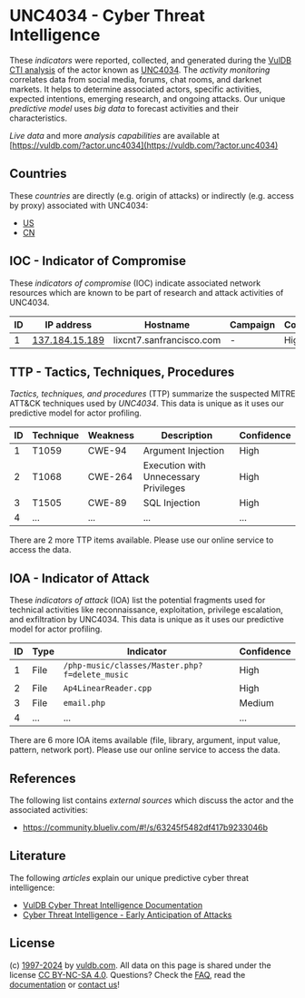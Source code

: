 # UNC4034 - Cyber Threat Intelligence

These _indicators_ were reported, collected, and generated during the [VulDB CTI analysis](https://vuldb.com/?kb.cti) of the actor known as [UNC4034](https://vuldb.com/?actor.unc4034). The _activity monitoring_ correlates data from social media, forums, chat rooms, and darknet markets. It helps to determine associated actors, specific activities, expected intentions, emerging research, and ongoing attacks. Our unique _predictive model_ uses _big data_ to forecast activities and their characteristics.

_Live data_ and more _analysis capabilities_ are available at [https://vuldb.com/?actor.unc4034](https://vuldb.com/?actor.unc4034)

## Countries

These _countries_ are directly (e.g. origin of attacks) or indirectly (e.g. access by proxy) associated with UNC4034:

* [US](https://vuldb.com/?country.us)
* [CN](https://vuldb.com/?country.cn)

## IOC - Indicator of Compromise

These _indicators of compromise_ (IOC) indicate associated network resources which are known to be part of research and attack activities of UNC4034.

ID | IP address | Hostname | Campaign | Confidence
-- | ---------- | -------- | -------- | ----------
1 | [137.184.15.189](https://vuldb.com/?ip.137.184.15.189) | lixcnt7.sanfrancisco.com | - | High

## TTP - Tactics, Techniques, Procedures

_Tactics, techniques, and procedures_ (TTP) summarize the suspected MITRE ATT&CK techniques used by _UNC4034_. This data is unique as it uses our predictive model for actor profiling.

ID | Technique | Weakness | Description | Confidence
-- | --------- | -------- | ----------- | ----------
1 | T1059 | CWE-94 | Argument Injection | High
2 | T1068 | CWE-264 | Execution with Unnecessary Privileges | High
3 | T1505 | CWE-89 | SQL Injection | High
4 | ... | ... | ... | ...

There are 2 more TTP items available. Please use our online service to access the data.

## IOA - Indicator of Attack

These _indicators of attack_ (IOA) list the potential fragments used for technical activities like reconnaissance, exploitation, privilege escalation, and exfiltration by UNC4034. This data is unique as it uses our predictive model for actor profiling.

ID | Type | Indicator | Confidence
-- | ---- | --------- | ----------
1 | File | `/php-music/classes/Master.php?f=delete_music` | High
2 | File | `Ap4LinearReader.cpp` | High
3 | File | `email.php` | Medium
4 | ... | ... | ...

There are 6 more IOA items available (file, library, argument, input value, pattern, network port). Please use our online service to access the data.

## References

The following list contains _external sources_ which discuss the actor and the associated activities:

* https://community.blueliv.com/#!/s/63245f5482df417b9233046b

## Literature

The following _articles_ explain our unique predictive cyber threat intelligence:

* [VulDB Cyber Threat Intelligence Documentation](https://vuldb.com/?kb.cti)
* [Cyber Threat Intelligence - Early Anticipation of Attacks](https://www.scip.ch/en/?labs.20201022)

## License

(c) [1997-2024](https://vuldb.com/?kb.changelog) by [vuldb.com](https://vuldb.com/?kb.about). All data on this page is shared under the license [CC BY-NC-SA 4.0](https://creativecommons.org/licenses/by-nc-sa/4.0/). Questions? Check the [FAQ](https://vuldb.com/?kb.faq), read the [documentation](https://vuldb.com/?kb) or [contact us](https://vuldb.com/?contact)!
